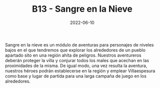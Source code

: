 ﻿---
title: B13 - Sangre en la Nieve
summary: Esta aventura está diseñada para un grupo de 4 a 6 personajes de niveles iniciales. Permite al Narrador situar a los PJs en un lugar inhóspito y salvaje lejos de la civilización, ahíto de peligros y desafíos.
authors:
- Joaquín Blanes Garrido.
date: 2022-06-10
type: post
categories:
- Clásicos de la Marca
- Línea B
tags:
- Exterior
- Exploración
- Investigación
minlevels: "2"
maxlevels: "2"
prices: 7.50€
session: "2"
mincharacters: "4"
maxcharacters: "6"
eval: oficial
cover: "b13-sangre-en-la-nieve.jpg"
download: "b13-sangre-en-la-nieve.pdf"
moreinfo: "https://tesorosdelamarca.com/producto/sangre-en-la-nieve/"
license: "OGL"
draft: false

---

Sangre en la nieve es un módulo de aventuras para personajes de niveles bajos en el que tendremos que explorar los alrededores de un pueblo apartado sito en una región ahíta de peligros.
Nuestros aventureros deberán proteger la villa y conjurar todos los males que acechan en las proximidades de la misma.
De igual modo, una vez resulta la aventura, nuestros héroes podrán establecerse en la región y emplear Villaespesura como base y lugar de partida para una larga campaña de juego en los alrededores.